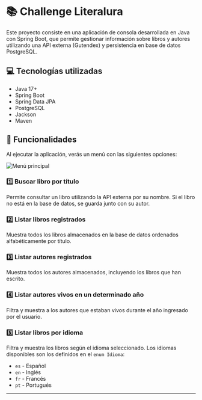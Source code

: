 # 📚 Challenge Literalura

Este proyecto consiste en una aplicación de consola desarrollada en Java con Spring Boot, que permite gestionar información sobre libros y autores utilizando una API externa (Gutendex) y persistencia en base de datos PostgreSQL.

## 💻 Tecnologías utilizadas

- Java 17+
- Spring Boot
- Spring Data JPA
- PostgreSQL
- Jackson
- Maven

## 📜 Funcionalidades

Al ejecutar la aplicación, verás un menú con las siguientes opciones:

![Menú principal](img/menu.png)

### 1️⃣ Buscar libro por título

Permite consultar un libro utilizando la API externa por su nombre. Si el libro no está en la base de datos, se guarda junto con su autor.

### 2️⃣ Listar libros registrados

Muestra todos los libros almacenados en la base de datos ordenados alfabéticamente por título.

### 3️⃣ Listar autores registrados

Muestra todos los autores almacenados, incluyendo los libros que han escrito.

### 4️⃣ Listar autores vivos en un determinado año

Filtra y muestra a los autores que estaban vivos durante el año ingresado por el usuario.

### 5️⃣ Listar libros por idioma

Filtra y muestra los libros según el idioma seleccionado. Los idiomas disponibles son los definidos en el `enum Idioma`:
- `es` - Español
- `en` - Inglés
- `fr` - Francés
- `pt` - Portugués

---
